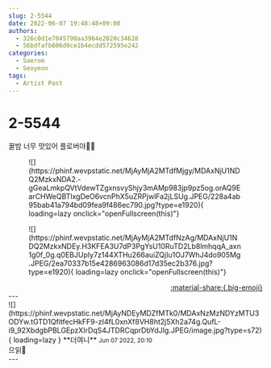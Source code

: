```yaml
---
slug: 2-5544
date: 2022-06-07 19:48:48+09:00
authors:
  - 326c0d1e7045798aa3964e2028c34628
  - 56bdfafb606d9ce1b4ecdd572595e242
categories:
  - Saerom
  - Seoyeon
tags:
  - Artist Post
---
```


# 2-5544

<div class="post-container" markdown="1">
<div class="content-container md-sidebar__scrollwrap" markdown="1">

꿀밤 너무 맛있어 플로버야🌰🍯
<figure markdown="1">
![](https://phinf.wevpstatic.net/MjAyMjA2MTdfMjgy/MDAxNjU1NDQ2MzkxNDA2.-gGeaLmkpQVtVdewTZgxnsvyShjy3mAMp983jp9pz5og.orAQ9EarCHWeQBTlxgDeO6vcnPhX5uZRPjwlFa2jLSUg.JPEG/228a4ab95bab41a794bd09fea9f486ec790.jpg?type=e1920){ loading=lazy onclick="openFullscreen(this)"}
</figure>

<figure markdown="1">
![](https://phinf.wevpstatic.net/MjAyMjA2MTdfNzAg/MDAxNjU1NDQ2MzkxNDEy.H3KFEA3U7dP3PgYsU10RuTD2Lb8lmhqqA_axn1g0f_0g.q0EBJUpIy7z144XTHu266auiZQjIu1OJ7WhJ4do905Mg.JPEG/2ea70337b15e4286963086d17d35ec2b376.jpg?type=e1920){ loading=lazy onclick="openFullscreen(this)"}
</figure>


</div>
</div>

<div style="text-align: right;" markdown="1">
<a href="https://weverse.io/fromis9/artist/2-5544" style="text-align: right;">:material-share:{.big-emoji}</a>
</div>
---

<div class="comments-container md-sidebar__scrollwrap" markdown="1">
<div class="comment" markdown="1">
<div class='id-container' markdown="1">
![](https://phinf.wevpstatic.net/MjAyNDEyMDZfMTk0/MDAxNzMzNDYzMTU3ODYw.tGTD1QfitfecHkFF9-zI4fL0xnXf8VH8ht2j5Xh2a74g.QufL-i9_92XbdgbPBLGEpzXIrDqS4JTDRCqprDbYdJIg.JPEG/image.jpg?type=s72){ loading=lazy }
**<span class="artist">더여니</span>** <small>Jun 07 2022, 20:10</small><br>
</div>
<div class='comment-body' markdown="1">
으읽🤛
</div>
</div>
</div>
---
